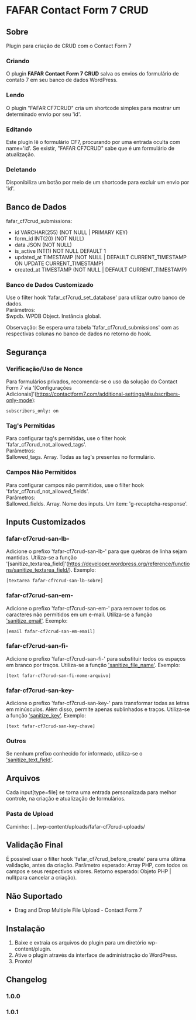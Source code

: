 # FAFAR Contact Form 7 CRUD

## Sobre

Plugin para criação de CRUD com o Contact Form 7

### Criando

O plugin **FAFAR Contact Form 7 CRUD** salva os envios do formulário de contato 7 em seu banco de dados WordPress.

### Lendo

O plugin "FAFAR CF7CRUD" cria um shortcode simples para mostrar um determinado envio por seu 'id'.

### Editando

Este plugin lê o formulário CF7, procurando por uma entrada oculta com name='id'.
Se existir, "FAFAR CF7CRUD" sabe que é um formulário de atualização.

### Deletando

Disponibiliza um botão por meio de um shortcode para excluir um envio por 'id'.

## Banco de Dados

fafar_cf7crud_submissions:

- id VARCHAR(255) (NOT NULL | PRIMARY KEY)
- form_id INT(20) (NOT NULL)
- data JSON (NOT NULL)
- is_active INT(1) NOT NULL DEFAULT 1
- updated_at TIMESTAMP (NOT NULL | DEFAULT CURRENT_TIMESTAMP ON UPDATE CURRENT_TIMESTAMP)
- created_at TIMESTAMP (NOT NULL | DEFAULT CURRENT_TIMESTAMP)

### Banco de Dados Customizado

Use o filter hook 'fafar_cf7crud_set_database' para utilizar outro banco de dados.  
Parâmetros:  
$wpdb. WPDB Object. Instância global.

Observação: Se espera uma tabela 'fafar_cf7crud_submissions' com as respectivas colunas no banco de dados no retorno do hook.

## Segurança

### Verificação/Uso de Nonce

Para formulários privados, recomenda-se o uso da solução do Contact Form 7 via '[Configurações Adicionais]'(https://contactform7.com/additional-settings/#subscribers-only-mode):

```
subscribers_only: on
```

### Tag's Permitidas

Para configurar tag's permitidas, use o filter hook 'fafar_cf7crud_not_allowed_tags'.  
Parâmetros:  
$allowed_tags. Array. Todas as tag's presentes no formulário.

### Campos Não Permitidos

Para configurar campos não permitidos, use o filter hook 'fafar_cf7crud_not_allowed_fields'.  
Parâmetros:  
$allowed_fields. Array. Nome dos inputs. Um item: 'g-recaptcha-response'.

## Inputs Customizados

### fafar-cf7crud-san-lb-

Adicione o prefixo 'fafar-cf7crud-san-lb-' para que quebras de linha sejam mantidas.
Utiliza-se a função '[sanitize_textarea_field]'(https://developer.wordpress.org/reference/functions/sanitize_textarea_field/).
Exemplo:

```
[textarea fafar-cf7crud-san-lb-sobre]
```

### fafar-cf7crud-san-em-

Adicione o prefixo 'fafar-cf7crud-san-em-' para remover todos os caracteres não permitidos em um e-mail.
Utiliza-se a função ['sanitize_email'](https://developer.wordpress.org/reference/functions/sanitize_email/).
Exemplo:

```
[email fafar-cf7crud-san-em-email]
```

### fafar-cf7crud-san-fi-

Adicione o prefixo 'fafar-cf7crud-san-fi-' para substituir todos os espaços em branco por traços.
Utiliza-se a função ['sanitize_file_name'](https://developer.wordpress.org/reference/functions/sanitize_file_name/).
Exemplo:

```
[text fafar-cf7crud-san-fi-nome-arquivo]
```

### fafar-cf7crud-san-key-

Adicione o prefixo 'fafar-cf7crud-san-key-' para transformar todas as letras em minúsculos. Além disso, permite apenas sublinhados e traços.
Utiliza-se a função ['sanitize_key'](https://developer.wordpress.org/reference/functions/sanitize_key/).
Exemplo:

```
[text fafar-cf7crud-san-key-chave]
```

### Outros

Se nenhum prefixo conhecido for informado, utiliza-se o ['sanitize_text_field'](https://developer.wordpress.org/reference/functions/sanitize_text_field/).

## Arquivos

Cada input[type=file] se torna uma entrada personalizada para melhor controle, na criação e atualização de formulários.

### Pasta de Upload

Caminho: [...]wp-content/uploads/fafar-cf7crud-uploads/

## Validação Final

É possível usar o filter hook 'fafar_cf7crud_before_create' para uma última validação, antes da criação.
Parâmetro esperado: Array PHP, com todos os campos e seus respectivos valores.
Retorno esperado: Objeto PHP | null(para cancelar a criação).

## Não Suportado

- Drag and Drop Multiple File Upload - Contact Form 7

## Instalação

1. Baixe e extraia os arquivos do plugin para um diretório wp-content/plugin.
2. Ative o plugin através da interface de administração do WordPress.
3. Pronto!

## Changelog

### 1.0.0

### 1.0.1
